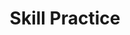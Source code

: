 ---
title: Skill Practice

source:
- title: Common Core Basics
  subject: Social Studies
  chapter: 5
  toc_type: Lesson Review
  toc_number: 5.2
  pages: 190 - 195

questions:
  - number: 1
    text: What is the market equilibrium of a product?
    choice:
      - option: A
        text: the most profitable point for the business
      - option: B
        text: the equal balance of price and supply of the product
      - option: C
        text: the shortage of the product
      - option: D
        text: the surplus of the product
    answer:
      - option: B
        text: >
          The market equilibrium of a product represents the point where the price and the supply of the product are balanced.
  - number: 2
    text: According to the law of demand, what relationship exists between the price of a product and the quantity demanded of the product?
    choice:
      - option: A
        text: When price increases, the quantity demanded increases.
      - option: B
        text: When quantity demanded decreases, the price increases.
      - option: C
        text: When price decreases, the quantity demanded increases.
      - option: D
        text: When quantity demanded is constant, the price increases.
    answer:
      - option: C
        text: >
          The law of demand states that when the price of a product decreases, the quantity demanded increases.
        
layout: cc_review
---
